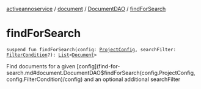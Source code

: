 [activeannoservice](../../index.md) / [document](../index.md) / [DocumentDAO](index.md) / [findForSearch](./find-for-search.md)

# findForSearch

`suspend fun findForSearch(config: `[`ProjectConfig`](../../config/-project-config/index.md)`, searchFilter: `[`FilterCondition`](../../config/-filter-condition/index.md)`?): `[`List`](https://kotlinlang.org/api/latest/jvm/stdlib/kotlin.collections/-list/index.html)`<`[`Document`](../-document/index.md)`>`

Find documents for a given [config](find-for-search.md#document.DocumentDAO$findForSearch(config.ProjectConfig, config.FilterCondition)/config) and an optional additional searchFilter

